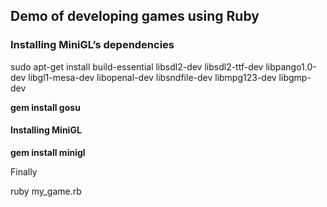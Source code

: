 ## Demo of developing games using Ruby

### Installing MiniGL’s dependencies


sudo apt-get install build-essential libsdl2-dev libsdl2-ttf-dev libpango1.0-dev libgl1-mesa-dev libopenal-dev libsndfile-dev libmpg123-dev libgmp-dev


**gem install gosu**

#### Installing MiniGL

**gem install minigl**

Finally

ruby my_game.rb

